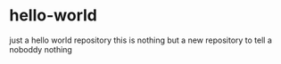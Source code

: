 # hello-world
just a hello world repository
this is nothing but a new repository to tell a noboddy nothing
